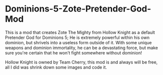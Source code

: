 # Dominions-5-Zote-Pretender-God-Mod
This is a mod that creates Zote The Mighty from Hollow Knight as a default Pretender God for Dominions 5; He is extremely powerful within his own dominion, but shrivels into a useless form outside of it. With some unique weapons and dominion immortality, he can be a devastating force, but make sure you're certain that he won't fight somewhere without dominion!


Hollow Knight is owned by Team Cherry, this mod is and always will be free, all I did was shrink down some images and code it.
